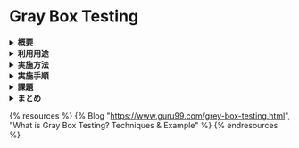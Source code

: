 # Gray Box Testing

<details>
<summary><strong>概要</strong></summary>

---
グレーボックステストは、ホワイトボックス・ブラックボックスを組み合わせたテスト方法です。
不適切なコード構造・アプリケーションの不適切な使用による欠陥を特定することを目的としたソフトウェアテスト手法であり、アプリケーションの内部構造の部分的な知識を使用して、ソフトウェア製品またはアプリケーションをテストします。
Web システムに関連するコンテキスト（利用者の意図・状況・環境など）固有のエラーが一般的に識別されます。
ソフトウェアエンジニアリングにおいては、プレゼンテーション層とコード部分をテストする能力を提供し、統合テストや侵入テストへの有効性が高いとされています。
例を挙げるなら、リンクなどのwebサイトの機能をテストしている際、エラーを検出してもすぐにHTMLコードに変更を加え、リアルタイムでチェックできるようにすることが可能です。

---
</details>

<details>
<summary><strong>利用用途</strong></summary>

---
グレーボックステストが利用される理由としては、
・ブラックボックステストとホワイトボックステストの両方の利点を兼ね備えている。
・開発者だけでなく、テスターの意見も盛り込んで品質向上に貢献できる
・機能テスト、非機能テストの長いプロセスのオーバヘッド（処理を実行するのに付随する作業）を削減できる
・開発者が不具合を修正するために十分な時間を確保できる
・設計者ではなく、ユーザ視点からテストを行える

といったメリットがあることが挙げられます。

---
</details>

<details>
<summary><strong>実施方法</strong></summary>

---
グレーテストは、アルゴリズム・アーキテクチャ・内部状態・プログラムの動作に関するその他知識に基づいて設計されます。そのため、テスターはソースコードにアクセスする必要はありません。

実施するには、ブラックボックステストの手法をそのまま適用する形で問題ないです。
(アサーション方式でテストを行う前に、要求テストケースの生成に基づいて全ての条件を設定する形を取ります。)

利用される技術としては下記のようになります。
・マトリクステスト
・リグレッションテスト
・直行配列テスト（OAT）
・パターンテスト

通常、グレーボックステストでは、自動化されたソフトウェアテストツールを使用してテストを実施します。
スタブやモジュールドライバを作成し、テスト担当者が手動でコードを生成する手間を省くことが可能になります。

---
</details>

<details>
<summary><strong>実施手順</strong></summary>

---
STEP1：入力を特定する
STEP2：出力を特定する
STEP3：主要なパスを特定する
STEP4：サブ機能を特定する
STEP5：サブ機能の入力を作成する
STEP6：サブ機能の出力を開発する
STEP7：サブ機能のテストケースを実行する
STEP8：サブ機能の結果が正しいかを検証する
STEP9：他のサブ機能に対しても STEP4-8 を繰り返す

グレーボックスのテストケースは GUI、セキュリティ、データベース、OSなどが考えられる。

---
</details>

<details>
<summary><strong>課題</strong></summary>

---
下記のような状況には対応できない
・テスト中のコンポーネントに障害が発生し実行中の作業が中断された
・テストが完全に実行されても、結果の内容が正しくない

---
</details>

<details>
<summary><strong>まとめ</strong></summary>

---
・グレイボックステストで、システムの欠陥の全体的なコストを削減できる。

・GUI、機能テスト、セキュリティ評価、Webアプリ・サービスなどに適している。

・グレイボックステストの手法
- マトリクステスト
- 回帰テスト
- QAT or 結合テスト
- パターンテスト

---
</details>

{% resources %}
  {% Blog "https://www.guru99.com/grey-box-testing.html", "What is Gray Box Testing? Techniques & Example" %}
{% endresources %}